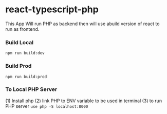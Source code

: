 # react-typescript-php

This App Will run PHP as backend then will use abuild version of react to run as frontend.

### Build Local

`npm run build:dev`

### Build Prod

`npm run build:prod`

### To Local PHP Server

(1) Install php
(2) link PHP to ENV variable to be used in terminal
(3) to run PHP server `use php -S localhost:8000`
